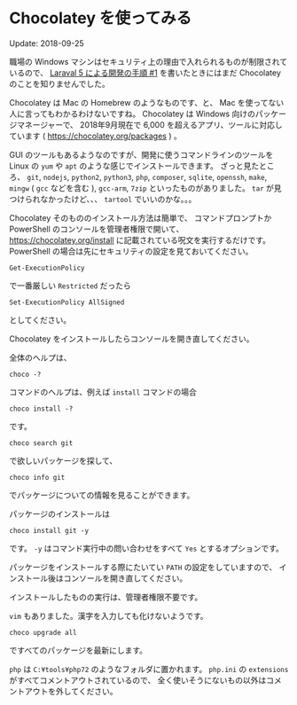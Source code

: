 # Chocolatey を使ってみる

Update: 2018-09-25


職場の Windows マシンはセキュリティ上の理由で入れられるものが制限されているので、
[Laraval 5 による開発の手順 #1](startlaravel1.html) を書いたときにはまだ Chocolatey のことを知りませんでした。

Chocolatey は Mac の Homebrew のようなものです、と、
Mac を使ってない人に言ってもわかるわけないですね。
Chocolatey は Windows 向けのパッケージマネージャーで、
2018年9月現在で 6,000 を超えるアプリ、ツールに対応しています ( https://chocolatey.org/packages ) 。

GUI のツールもあるようなのですが、開発に使うコマンドラインのツールを
Linux の ``yum`` や ``apt`` のような感じでインストールできます。
ざっと見たところ、
``git``, ``nodejs``, ``python2``, ``python3``, ``php``, ``composer``,
``sqlite``, ``openssh``, ``make``, ``mingw`` ( ``gcc`` などを含む ), ``gcc-arm``, ``7zip``
といったものがありました。
``tar`` が見つけられなかったけど、、、 ``tartool`` でいいのかな。。。

Chocolatey そのもののインストール方法は簡単で、
コマンドプロンプトか PowerShell のコンソールを管理者権限で開いて、
https://chocolatey.org/install
に記載されている呪文を実行するだけです。
PowerShell の場合は先にセキュリティの設定を見ておいてください。

```
Get-ExecutionPolicy
```

で一番厳しい ``Restricted`` だったら

```
Set-ExecutionPolicy AllSigned
```

としてください。

Chocolatey をインストールしたらコンソールを開き直してください。

全体のヘルプは、

```
choco -?
```

コマンドのヘルプは、例えば ``install`` コマンドの場合

```
choco install -?
```

です。

```
choco search git
```

で欲しいパッケージを探して、

```
choco info git
```

でパッケージについての情報を見ることができます。

パッケージのインストールは

```
choco install git -y
```

です。 ``-y`` はコマンド実行中の問い合わせをすべて ``Yes`` とするオプションです。

パッケージをインストールする際にたいてい ``PATH`` の設定をしていますので、
インストール後はコンソールを開き直してください。

インストールしたものの実行は、管理者権限不要です。

``vim`` もありました。漢字を入力しても化けないようです。

```
choco upgrade all
```

ですべてのパッケージを最新にします。

``php`` は ``C:¥tools¥php72`` のようなフォルダに置かれます。
``php.ini`` の ``extensions`` がすべてコメントアウトされているので、
全く使いそうにないもの以外はコメントアウトを外してください。

